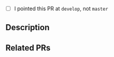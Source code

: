 -   [ ] I pointed this PR at `develop`, not `master`

## Description

<!-- Consider adding a description -->

## Related PRs

<!-- API, Web, Mobile, etc. -->
